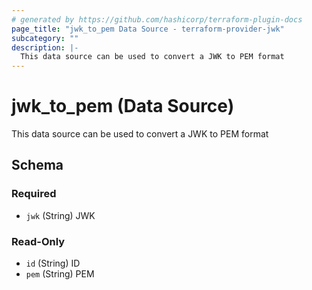```yaml
---
# generated by https://github.com/hashicorp/terraform-plugin-docs
page_title: "jwk_to_pem Data Source - terraform-provider-jwk"
subcategory: ""
description: |-
  This data source can be used to convert a JWK to PEM format
---
```


# jwk_to_pem (Data Source)

This data source can be used to convert a JWK to PEM format



<!-- schema generated by tfplugindocs -->
## Schema

### Required

- `jwk` (String) JWK

### Read-Only

- `id` (String) ID
- `pem` (String) PEM

